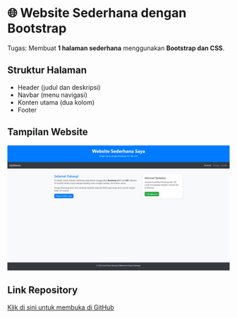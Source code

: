 # 🌐 Website Sederhana dengan Bootstrap

Tugas: Membuat **1 halaman sederhana** menggunakan **Bootstrap dan CSS**.

## Struktur Halaman
- Header (judul dan deskripsi)
- Navbar (menu navigasi)
- Konten utama (dua kolom)
- Footer

## Tampilan Website
![Screenshot Website](./image.png)

## Link Repository
[Klik di sini untuk membuka di GitHub](https://github.com/USERNAME/NAMA-REPO)
